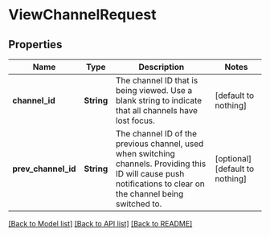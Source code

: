 # ViewChannelRequest


## Properties
Name | Type | Description | Notes
------------ | ------------- | ------------- | -------------
**channel_id** | **String** | The channel ID that is being viewed. Use a blank string to indicate that all channels have lost focus. | [default to nothing]
**prev_channel_id** | **String** | The channel ID of the previous channel, used when switching channels. Providing this ID will cause push notifications to clear on the channel being switched to. | [optional] [default to nothing]


[[Back to Model list]](../README.md#models) [[Back to API list]](../README.md#api-endpoints) [[Back to README]](../README.md)


